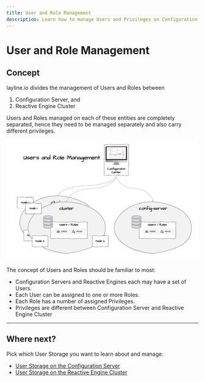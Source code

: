 ```yaml
---
title: User and Role Management
description: Learn how to manage Users and Privileges on Configuration Server and Reactive Cluster.
---
```



# User and Role Management

## Concept

layline.io divides the management of Users and Roles between 
1. Configuration Server, and
2. Reactive Engine Cluster

Users and Roles managed on each of these entities are completely separated, hence they need to be managed separately and also carry different privileges.

![User and Role Management (Advanced - User Storage](.01-advanced-user-storage_images/ddb3aef6.png "User and Role Management (Advanced - User Storage)")

The concept of Users and Roles should be familiar to most:
- Configuration Servers and Reactive Engines each may have a set of Users.
- Each User can be assigned to one or more Roles.
- Each Role has a number of assigned Privileges.
- Privileges are different between Configuration Server and Reactive Engine Cluster

---

## Where next?

Pick which User Storage you want to learn about and manage:
* [User Storage on the Configuration Server](../settings/settings-user-storage) 
* [User Storage on the Reactive Engine Cluster](../operations/cluster/operations-user-storage) 


